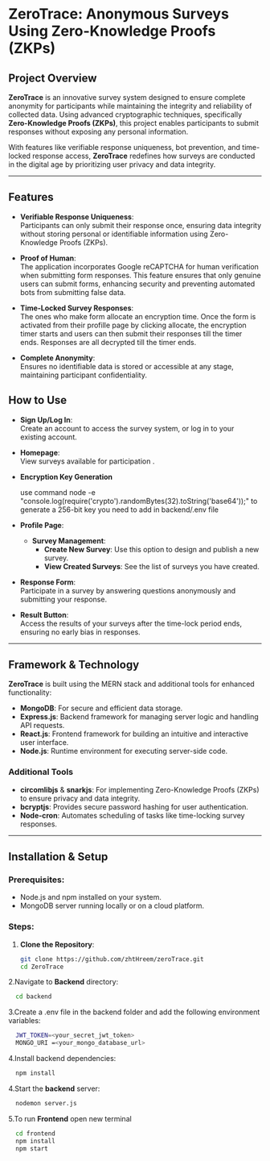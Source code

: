 # ZeroTrace: Anonymous Surveys Using Zero-Knowledge Proofs (ZKPs)

## Project Overview
**ZeroTrace** is an innovative survey system designed to ensure complete anonymity for participants while maintaining the integrity and reliability of collected data. Using advanced cryptographic techniques, specifically **Zero-Knowledge Proofs (ZKPs)**, this project enables participants to submit responses without exposing any personal information.  

With features like verifiable response uniqueness, bot prevention, and time-locked response access, **ZeroTrace** redefines how surveys are conducted in the digital age by prioritizing user privacy and data integrity.  

---

## Features  
- **Verifiable Response Uniqueness**:  
  Participants can only submit their response once, ensuring data integrity without storing personal or identifiable information using Zero-Knowledge Proofs (ZKPs).  

- **Proof of Human**:  
 The application incorporates Google reCAPTCHA for human verification when submitting form responses. This feature ensures that only genuine users can submit forms, enhancing security and preventing automated bots from submitting false data.
- **Time-Locked Survey Responses**:  
 The ones who make form allocate an encryption time. Once the form is activated from their profille page by clicking allocate, the encryption timer starts and users can then submit their responses till the timer ends. Responses are all decrypted till the timer ends.

- **Complete Anonymity**:  
  Ensures no identifiable data is stored or accessible at any stage, maintaining participant confidentiality.  

## How to Use  

- **Sign Up/Log In**:  
  Create an account to access the survey system, or log in to your existing account.  

- **Homepage**:  
  View surveys available for participation .  
- **Encryption Key Generation**

  use command 
  node -e "console.log(require('crypto').randomBytes(32).toString('base64'));"
  to generate a 256-bit key you need to add in backend/.env file

- **Profile Page**:  
  - **Survey Management**:  
    - **Create New Survey**: Use this option to design and publish a new survey.  
    - **View Created Surveys**: See the list of surveys you have created.  

- **Response Form**:  
  Participate in a survey by answering questions anonymously and submitting your response.  

- **Result Button**:  
  Access the results of your surveys after the time-lock period ends, ensuring no early bias in responses.  

---

## Framework & Technology  

**ZeroTrace** is built using the MERN stack and additional tools for enhanced functionality:  

- **MongoDB**: For secure and efficient data storage.  
- **Express.js**: Backend framework for managing server logic and handling API requests.  
- **React.js**: Frontend framework for building an intuitive and interactive user interface.  
- **Node.js**: Runtime environment for executing server-side code.  

### Additional Tools  
- **circomlibjs** & **snarkjs**: For implementing Zero-Knowledge Proofs (ZKPs) to ensure privacy and data integrity.  
- **bcryptjs**: Provides secure password hashing for user authentication.  
- **Node-cron**: Automates scheduling of tasks like time-locking survey responses.  
 
---

## Installation & Setup

### Prerequisites:
- Node.js and npm installed on your system.
- MongoDB server running locally or on a cloud platform.

### Steps:
1. **Clone the Repository**:
   ```bash
   git clone https://github.com/zhtHreem/zeroTrace.git
   cd ZeroTrace
2.Navigate to **Backend** directory: 
   ```bash
     cd backend
   ```
3.Create a .env file in the backend folder and add the following environment variables:
   ```bash
     JWT_TOKEN=<your_secret_jwt_token>
     MONGO_URI =<your_mongo_database_url>
   ```
4.Install backend dependencies:
   ```bash
     npm install
   ```
4.Start the **backend** server:
   ```bash
     nodemon server.js

   ```

5.To run **Frontend** open new terminal
   ```bash
     cd frontend
     npm install
     npm start
   ```

   

   
